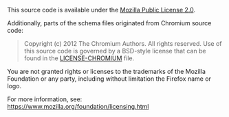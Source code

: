 This source code is available under the [Mozilla Public License 2.0](/LICENSE).

Additionally, parts of the schema files originated from Chromium source code:

> Copyright (c) 2012 The Chromium Authors. All rights reserved.
> Use of this source code is governed by a BSD-style license that can be
> found in the [LICENSE-CHROMIUM](LICENSE-CHROMIUM) file.

You are not granted rights or licenses to the trademarks of the
Mozilla Foundation or any party, including without limitation the
Firefox name or logo.

For more information, see: https://www.mozilla.org/foundation/licensing.html
